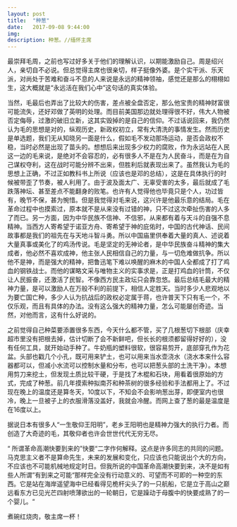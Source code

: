 ```yaml
---
layout: post
title:  "种葱"
date:   2017-09-08 9:44:00
img: 
description: 种葱。//缅怀主席
---
```


最崇拜毛周，之前也写过好多关于他们的理解认识，以期能激励自己。周是绍兴人，亲切自不必说。但总觉得主席也很亲切，样子挺像外婆。是个实干派、乐天派，对尚处于苦难和奋斗不息的人来说是永远的精神领袖，感觉还是那么的栩栩如生，这大概就是“永远活在我们心中”这句话的真实体验。

当然，毛最后也弄出了比较大的伤害，差点被全盘否定，那么他宝贵的精神财富很可能流失，还好邓做了英明的处理。而目前美国那边就处理得很不好，伟大人物被否定侮辱，过激的破旧立新，这其实毁掉的是自己的信仰。不过话说回来，我仍然认为毛的思想是对的，纵观历史，新政权初立，常有大清洗的事情发生。然而历史是单选题，我们无从知晓另一面是什么，假如毛不发动那场运动，是否会政权不稳，当时必然是出现了苗头的。想想后来出现多少权力的腐败，作为永远站在人民这一边的毛来说，是绝对不会容忍的，必有很多人不是在为人民奋斗，而是在为自己谋权夺利，这在战时可能分辨不出来，但胜利后就表现出来了。虽然我认为毛的思想上正确，不过正如教科书上所说（应该也是邓的总结），这是在具体执行的时候被带歪了节奏，被人利用了。由于波及面太广、无辜受害的太多，最后就成了毛跌落神坛、甚至差点不能翻身的败笔。也许有人觉得他也毕竟只是个人，功过皆有，晚节不保，甚为惋惜。但是我觉得对毛来说，这兴许是他最乐意的结局。毛在革命过程中也摸索过，原本就不是从来没有过错的神，只不过这次牵扯伤害的人多了而已。另一方面，因为中华民族不信神、不信邪，从来都有着与天斗的自强不息精神。当西方人寄希望于诺亚方舟、寄希望于神的庇佑时，中国的古代神话、民间故事都是我们的祖先在与天地斗智斗勇。所以中国庙里供奉着大量的真人、述说着大量真事或美化了的鸡汤传说。毛是坚定的无神论者，是中华民族奋斗精神的集大成者，他必然不喜欢成神，他主张人民相信自己的力量，与一切危难做抗争。所以他不是神，而是强大的精神，把鲁迅笔下难以唤醒的麻木的中国人全都成了打了鸡血的钢铁战士。而他的谋略文采与唯物主义的实事求是，正是打鸡血的针筒，不仅让人民振奋，还激活了民智。不像西方民主政坛只会靠忽悠。最后总结毛最大的精神力量，是可以激励人在万般不利的前提下，相信人定胜天。当时多少人悲观地以为要亡国亡种，多少人认为抗战后的政权必定属于蒋，也许普天下只有毛一个，不仅乐观，而且有具体的办法。没有这么强大的精神力量，怎么可能屡创奇迹。当然，对他而言，这有什么好说的。

之前觉得自己种菜要添置很多东西，今天什么都不管，买了几根葱切下根部（庆幸超市里没有把根去掉，估计切断了会不新鲜吧，但长长的根须都留得好好的），没有任何工具，就开始动手种了。牛奶瓶的塑料很软，很容易剪开，底部穿孔作为花盆。头部也戳几个小孔，既可用来铲土，也可以用来当水壶浇水（浇水本来什么容器都可以，但减小水流可以控制水量和分布，也可以把葱头部的土洗干净）。本想用剪刀来挖土，但发现土质比较干硬，于是找了木棍和石块，用看着很原始的方式，完成了种葱。前几年摸索种拟南芥和种茶树的很多经验和手法都用上了。不过现在晚上的温度还是算冬天，10度以下，不知会不会影响葱出芽，即便室内也很冷，晚上一旦被子上的衣服滑落没盖好，我就会冷醒。而网上查了葱的最是温度是在16度以上。

据说日本有很多人“一生敬仰王阳明”，老乡王阳明也是精神力强大的执行力者。而创造了大奇迹的毛，其敬仰者也许会世世代代无穷无尽。

“
所谓革命高潮快要到来的”快要“二字作何解释。这点是许多同志的共同的问题。马克思主义者不是算命先生，未来的发展和变化，只应该也只能说出个大的方向，不应该也不可能机械地规定时日。但我所说的中国革命高潮快要到来，决不是如有些人所谓”有到来之可能“那样完全没有行动意义的、可望而不可即的一种空的东西。它是站在海岸遥望海中已经看得见桅杆尖头了的一只航船，它是立于高山之巅远看东方已见光芒四射喷薄欲出的一轮朝日，它是躁动于母腹中的快要成熟了的一个婴儿。“

煮碗红烧肉，敬主席一杯！